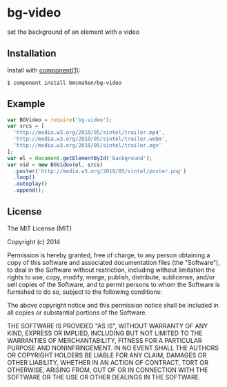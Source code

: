 
# bg-video

  set the background of an element with a video

## Installation

  Install with [component(1)](http://component.io):

    $ component install bmcmahen/bg-video

## Example

```javascript
var BGVideo = require('bg-video');
var srcs = [
  'http://media.w3.org/2010/05/sintel/trailer.mp4',
  'http://media.w3.org/2010/05/sintel/trailer.webm',
  'http://media.w3.org/2010/05/sintel/trailer.ogv'
];
var el = document.getElementById('background');
var vid = new BGVideo(el, srcs)
  .poster('http://media.w3.org/2010/05/sintel/poster.png')
  .loop()
  .autoplay()
  .append();
```


## License

  The MIT License (MIT)

  Copyright (c) 2014 <copyright holders>

  Permission is hereby granted, free of charge, to any person obtaining a copy
  of this software and associated documentation files (the "Software"), to deal
  in the Software without restriction, including without limitation the rights
  to use, copy, modify, merge, publish, distribute, sublicense, and/or sell
  copies of the Software, and to permit persons to whom the Software is
  furnished to do so, subject to the following conditions:

  The above copyright notice and this permission notice shall be included in
  all copies or substantial portions of the Software.

  THE SOFTWARE IS PROVIDED "AS IS", WITHOUT WARRANTY OF ANY KIND, EXPRESS OR
  IMPLIED, INCLUDING BUT NOT LIMITED TO THE WARRANTIES OF MERCHANTABILITY,
  FITNESS FOR A PARTICULAR PURPOSE AND NONINFRINGEMENT. IN NO EVENT SHALL THE
  AUTHORS OR COPYRIGHT HOLDERS BE LIABLE FOR ANY CLAIM, DAMAGES OR OTHER
  LIABILITY, WHETHER IN AN ACTION OF CONTRACT, TORT OR OTHERWISE, ARISING FROM,
  OUT OF OR IN CONNECTION WITH THE SOFTWARE OR THE USE OR OTHER DEALINGS IN
  THE SOFTWARE.